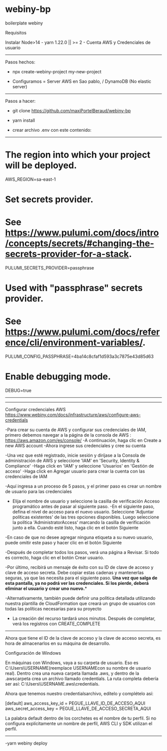 # webiny-bp
boilerplate webiny


Requisitos

Instalar Node>14 - yarn 1.22.0 || >= 2 - Cuenta AWS y Credenciales de usuario

----------------------------------------

Pasos hechos: 

- npx create-webiny-project my-new-project

- Configuramos = Server AWS en Sao pablo, / DynamoDB (No elastic server)


-----------------------------------------------------
Pasos a hacer:

- git clone https://github.com/maxiPortelBeraud/webiny-bp

- yarn install

- crear archivo .env
con este contenido:
__________________________________________________________________
# The region into which your project will be deployed.
AWS_REGION=sa-east-1

# Set secrets provider.
# See https://www.pulumi.com/docs/intro/concepts/secrets/#changing-the-secrets-provider-for-a-stack.
PULUMI_SECRETS_PROVIDER=passphrase

# Used with "passphrase" secrets provider.
# See https://www.pulumi.com/docs/reference/cli/environment-variables/.
PULUMI_CONFIG_PASSPHRASE=4ba14c8cfaf1d593a3c7875e43d85d63

# Enable debugging mode.
DEBUG=true
__________________________________________________________________

---------------------------------------------------------------------------------------

Configurar credenciales AWS
https://www.webiny.com/docs/infrastructure/aws/configure-aws-credentials

-Para crear su cuenta de AWS y configurar sus credenciales de IAM, primero debemos navegar a la página de la consola de AWS : https://aws.amazon.com/es/console/
-A continuación, haga clic en Create a new AWS account
-Ahora ingrese sus credenciales y cree su cuenta

-Una vez que esté registrado, inicie sesión y diríjase a la Consola de administración de AWS y seleccione 'IAM' en 'Security, Identity & Compliance'
-Haga click en 'IAM' y seleccione 'Usuarios' en 'Gestión de acceso'
-Haga click en Agregar usuario para crear la cuenta con las credenciales de IAM

-Aquí ingresa a un proceso de 5 pasos, y el primer paso es crear un nombre de usuario para las credenciales
- Elija el nombre de usuario y seleccione la casilla de verificación Acceso programático antes de pasar al siguiente paso.
-En el siguiente paso, defina el nivel de acceso para el nuevo usuario. Seleccione 'Adjuntar políticas existentes' de las tres opciones disponibles. Luego seleccione la política 'AdministratorAccess' marcando la casilla de verificación junto a ella. Cuando esté listo, haga clic en el botón Siguiente

-En caso de que no desee agregar ninguna etiqueta a su nuevo usuario, puede omitir este paso y hacer clic en el botón Siguiente

-Después de completar todos los pasos, verá una página a Revisar. Si todo es correcto, haga clic en el botón Crear usuario.

-Por último, recibirá un mensaje de éxito con su ID de clave de acceso y clave de acceso secreta. Debe copiar estas cadenas y mantenerlas seguras, ya que las necesita para el siguiente paso.   **Una vez que salga de esta pantalla, ya no podrá ver las credenciales. Si los pierde, deberá eliminar el usuario y crear uno nuevo.***

-Alternativamente, también puede definir una política detallada utilizando nuestra plantilla de CloudFormation  que creará un grupo de usuarios  con todas las políticas necesarias para su proyecto

- La creación del recurso tardará unos minutos. Después de completar, verá los registros con CREATE_COMPLETE

-------------------------------------------------------------------------------------------------------------------

Ahora que tiene el ID de la clave de acceso y la clave de acceso secreta, es hora de almacenarlos en su máquina de desarrollo.

Configuración de Windows

En máquinas con Windows, vaya a su carpeta de usuario. Eso es C:\Users\USERNAME\(reemplace USERNAMEcon su nombre de usuario real). Dentro crea una nueva carpeta llamada .aws, y dentro de la .awscarpeta crea un archivo llamado credentials. La ruta completa debería ser así: C:\Users\USERNAME\.aws\credentials.

Ahora que tenemos nuestro credentialsarchivo, edítelo y complételo así:

[default]
aws_access_key_id = PEGUE_LLAVE_ID_DE_ACCESO_AQUI
aws_secret_access_key = PEGUE_LLAVE_DE_ACCESO_SECRETA_AQUI

La palabra default dentro de los corchetes es el nombre de tu perfil. Si no configura explícitamente un nombre de perfil, AWS CLI y SDK utilizan el perfil.

-----------------------------------------------------------------------------------------------------------

-yarn webiny deploy
